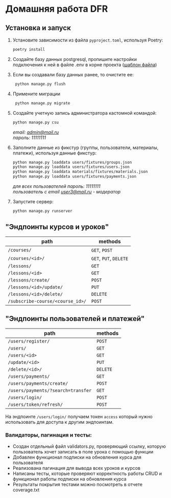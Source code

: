 # Домашняя работа DFR

## Установка и запуск

1. Установите зависимости из файла `pyproject.toml`, используя Poetry:
    ``` bash
    poetry install
    ```
2. Создайте базу данных postgresql, пропишите настройки подключения к ней
в файле .env в корне проекта ([шаблон файла](.env.sample))


3. Если вы создавали базу данных ранее, то очистите ее:
   ``` bash
    python manage.py flush
   ```
4. Примените миграции
   ``` bash
    python manage.py migrate
   ```

5. Создайте учетную запись администратора кастомной командой:
   ``` bash
   python manage.py csu
   ```
   *email: admin@mail.ru* \
   *пароль: 11111111*


6. Заполните данные из фикстур (группы, пользователи, материалы, платежи), используя данные фикстур:
   ``` bash
   python manage.py loaddata users/fixtures/groups.json
   python manage.py loaddata users/fixtures/users.json
   python manage.py loaddata materials/fixtures/materials.json
   python manage.py loaddata users/fixtures/payments.json
   ```
   *для всех пользователей пароль: 11111111* \
   *пользователь с email user3@mail.ru - модератор*


7. Запустите сервер:
    ```bash
    python manage.py runserver
    ```
      
## "Эндпоинты курсов и уроков"
| path                             | methods                |
|----------------------------------|------------------------|
| `/courses/`                      | `GET`, `POST`          |
| `/courses/<id>/`                 | `GET`, `PUT`, `DELETE` |
| `/lessons/`                      | `GET`                  |
| `/lessons/<id>`                  | `GET`                  |
| `/lessons/create/`               | `POST`                 |
| `/lessons/<id>/update/`          | `PUT`                  |
| `/lessons/<id>/delete/`          | `DELETE`               |
| `/subscribe-course/<course_id>/` | `POST`                 |

## "Эндпоинты пользователей и платежей"
| path                               | methods  |
|------------------------------------|----------|
| `/users/register/`                 | `POST`   |
| `/users/`                          | `GET`    |
| `/users/<id>`                      | `GET`    |
| `/update/<id>`                     | `PUT`    |
| `/delete/<id>/`                    | `DELETE` |
| `/users/payments/`                 | `GET`    |
| `/users/payments/create/`          | `POST`   |
| `/users/payments/?search=transfer` | `GET`    |
| `/users/login/`                    | `POST`   |
| `/users/token/refresh/`            | `POST`   |

На эндпоинте `/users/login/` получаем токен `access` который нужно использовать для доступа к другим эндпоинтам.

### Валидаторы, пагинация и тесты:
- Создан отдельный файл validators.py, проверяющий ссылку, которую пользователь 
хочет записать в поле урока с помощью функции
- Добавлен функционал подписки на обновления курса для пользователя
- Реализована пагинация для вывода всех уроков и курсов
- Написаны тесты, которые проверяют корректность работы CRUD 
и функционал работы подписки на обновления курса
- Результаты покрытия тестами можно посмотреть в отчете coverage.txt

